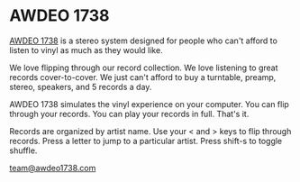 # AWDEO 1738

[AWDEO 1738](https://www.awdeo1738.com) is a stereo system designed for people who can't afford to listen to vinyl as much as they would like.

We love flipping through our record collection. We love listening to great records cover-to-cover. We just can't afford to buy a turntable, preamp, stereo, speakers, and 5 records a day.

AWDEO 1738 simulates the vinyl experience on your computer. You can flip through your records. You can play your records in full. That's it.

Records are organized by artist name. Use your < and > keys to flip through records. Press a letter to jump to a particular artist. Press shift-s to toggle shuffle.

team@awdeo1738.com
